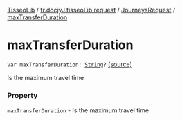 [TisseoLib](../../index.md) / [fr.docjyJ.tisseoLib.request](../index.md) / [JourneysRequest](index.md) / [maxTransferDuration](./max-transfer-duration.md)

# maxTransferDuration

`var maxTransferDuration: `[`String`](https://kotlinlang.org/api/latest/jvm/stdlib/kotlin/-string/index.html)`?` [(source)](https://github.com/docjyJ/TisseoLib/tree/master/src/main/kotlin/fr/docjyJ/tisseoLib/request/JourneysRequest.kt#L47)

Is the maximum travel time

### Property

`maxTransferDuration` - Is the maximum travel time